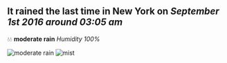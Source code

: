 ## It rained the last time in New York on *September 1st 2016 around 03:05 am*
💧💧  **moderate rain** *Humidity 100%*

![moderate rain](http://openweathermap.org/img/w/10n.png) ![mist](http://openweathermap.org/img/w/50n.png)
